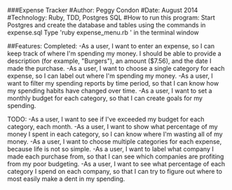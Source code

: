 ###Expense Tracker
#Author: Peggy Condon
#Date: August 2014
#Technology: Ruby, TDD, Postgres SQL
#How to run this program:
Start Postgres and create the database and tables using the commands in expense.sql
Type 'ruby expense_menu.rb ' in the terminal window

##Features:
Completed:
-As a user, I want to enter an expense, so I can keep track of where I'm spending my money. I should be able to provide a description
    (for example, "Burgers"), an amount ($7.56), and the date I made the purchase.
-As a user, I want to choose a single category for each expense, so I can label out where I'm spending my money.
-As a user, I want to filter my spending reports by time period, so that I can know how my spending habits have changed over time.
-As a user, I want to set a monthly budget for each category, so that I can create goals for my spending.


TODO:
-As a user, I want to see if I've exceeded my budget for each category, each month.
-As a user, I want to show what percentage of my money I spent in each category, so I can know where I'm wasting all of my money.
-As a user, I want to choose multiple categories for each expense, because life is not so simple.
-As a user, I want to label what company I made each purchase from, so that I can see which companies are profiting from my poor budgeting.
-As a user, I want to see what percentage of each category I spend on each company, so that I can try to figure out where to most
    easily make a dent in my spending.


